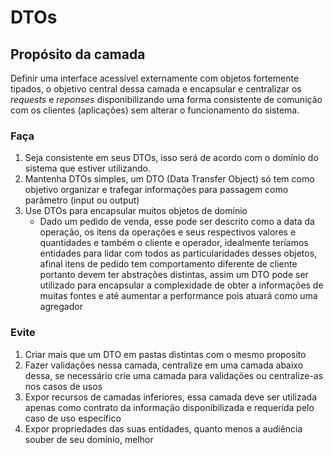 # DTOs

## Propósito da camada
Definir uma interface acessível externamente com objetos fortemente tipados, o objetivo central dessa camada e encapsular e centralizar os *requests* e *reponses* disponibilizando uma forma consistente de comunição com os clientes (aplicações) sem alterar o funcionamento do sistema.

### Faça
1. Seja consistente em seus DTOs, isso será de acordo com o domínio do sistema que estiver utilizando.
2. Mantenha DTOs simples, um DTO (Data Transfer Object) só tem como objetivo organizar e trafegar informações para passagem como parâmetro (input ou output)
3. Use DTOs para encapsular muitos objetos de domínio
	- Dado um pedido de venda, esse pode ser descrito como a data da operação, os itens da operações e seus respectivos valores e quantidades e também o cliente e operador, idealmente teríamos entidades para lidar com todos as particularidades desses objetos, afinal itens de pedido tem comportamento diferente de cliente portanto devem ter abstrações distintas, assim um DTO pode ser utilizado para encapsular a complexidade de obter a informações de muitas fontes e até aumentar a performance pois atuará como uma agregador

### Evite
1. Criar mais que um DTO em pastas distintas com o mesmo proposito
2. Fazer validações nessa camada, centralize em uma camada abaixo dessa, se necessário crie uma camada para validações ou centralize-as nos casos de usos
3. Expor recursos de camadas inferiores, essa camada deve ser utilizada apenas como contrato da informação disponibilizada e requerida pelo caso de uso específico
4. Expor propriedades das suas entidades, quanto menos a audiência souber de seu domínio, melhor
